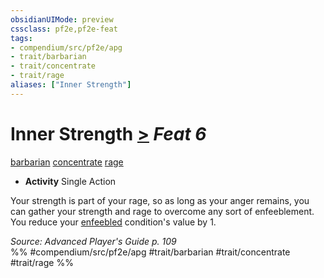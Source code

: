```yaml
---
obsidianUIMode: preview
cssclass: pf2e,pf2e-feat
tags:
- compendium/src/pf2e/apg
- trait/barbarian
- trait/concentrate
- trait/rage
aliases: ["Inner Strength"]
---
```

# Inner Strength  [>](chapter-9-playing-the-game.md#Actions "Single Action") *Feat 6*  
[barbarian](Reference/Rules/Traits/barbarian.md "Barbarian Class Trait")  [concentrate](concentrate.md "Concentrate Action & Ability Trait")  [rage](Reference/Rules/Traits/rage.md "Rage Combat Trait")  

- **Activity** Single Action

Your strength is part of your rage, so as long as your anger remains, you can gather your strength and rage to overcome any sort of enfeeblement. You reduce your [enfeebled](conditions.md#Enfeebled) condition's value by 1.

*Source: Advanced Player's Guide p. 109*  
%% #compendium/src/pf2e/apg #trait/barbarian #trait/concentrate #trait/rage %%